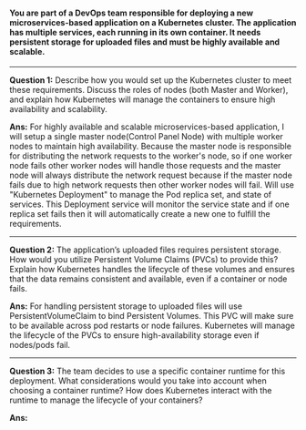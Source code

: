 #### You are part of a DevOps team responsible for deploying a new microservices-based application on a Kubernetes cluster. The application has multiple services, each running in its own container. It needs persistent storage for uploaded files and must be highly available and scalable.

---

**Question 1:** Describe how you would set up the Kubernetes cluster to meet these requirements. Discuss the roles of nodes (both Master and Worker), and explain how Kubernetes will manage the containers to ensure high availability and scalability.

**Ans:** For highly available and scalable microservices-based application, I will setup a single master node(Control Panel Node) with multiple worker nodes to maintain high availability. Because the master node is responsible for distributing the network requests to the worker's node, so if one worker node fails other worker nodes will handle those requests and the master node will always distribute the network request because if the master node fails due to high network requests then other worker nodes will fail. Will use "Kubernetes Deployment" to manage the Pod replica set, and state of services. This Deployment service will monitor the service state and if one replica set fails then it will automatically create a new one to fulfill the requirements.


---
**Question 2:** The application’s uploaded files requires persistent storage. How would you utilize Persistent Volume Claims (PVCs) to provide this? Explain how Kubernetes handles the lifecycle of these volumes and ensures that the data remains consistent and available, even if a container or node fails.

**Ans:** For handling persistent storage to uploaded files will use PersistentVolumeClaim to bind Persistent Volumes. This PVC will make sure to be available across pod restarts or node failures. Kubernetes will manage the lifecycle of the PVCs to ensure high-availability storage even if nodes/pods fail.


---
**Question 3:** The team decides to use a specific container runtime for this deployment. What considerations would you take into account when choosing a container runtime? How does Kubernetes interact with the runtime to manage the lifecycle of your containers?

**Ans:**
